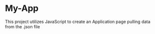 # My-App
This project utilizes JavaScript to create an Application page pulling data from the .json file
